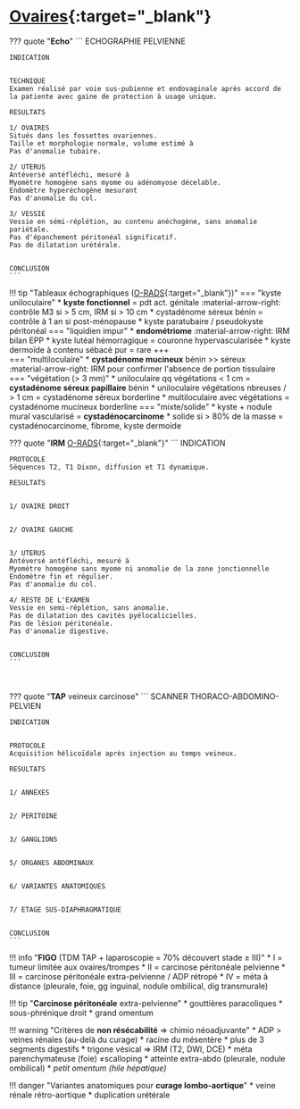# [Ovaires](https://radiopaedia.org/articles/ovarian-tumours){:target="_blank"} 

??? quote "**Echo**"
    ```
    ECHOGRAPHIE PELVIENNE

    INDICATION


    TECHNIQUE
    Examen réalisé par voie sus-pubienne et endovaginale après accord de la patiente avec gaine de protection à usage unique.

    RESULTATS

    1/ OVAIRES
    Situés dans les fossettes ovariennes.
    Taille et morphologie normale, volume estimé à 
    Pas d'anomalie tubaire.

    2/ UTERUS
    Antéversé antéfléchi, mesuré à
    Myomètre homogène sans myome ou adénomyose décelable.
    Endomètre hyperéchogène mesurant
    Pas d'anomalie du col.

    3/ VESSIE
    Vessie en sémi-réplétion, au contenu anéchogène, sans anomalie pariétale.
    Pas d'épanchement péritonéal significatif.
    Pas de dilatation urétérale.


    CONCLUSION
    ```

!!! tip "Tableaux échographiques ([O-RADS](https://radiopaedia.org/articles/ovarian-adnexal-reporting-and-data-system-ultrasound-o-rads-us){:target="_blank"})"
    === "kyste uniloculaire"
        * **kyste fonctionnel** = pdt act. génitale :material-arrow-right: contrôle M3 si > 5 cm, IRM si > 10 cm
        * cystadénome séreux bénin = contrôle à 1 an si post-ménopause
        * kyste paratubaire / pseudokyste péritonéal
    === "liquidien impur"
        * **endométriome** :material-arrow-right: IRM bilan EPP
        * kyste lutéal hémorragique = couronne hypervascularisée
        * kyste dermoïde à contenu sébacé pur = rare +++  
    === "multiloculaire"
        * **cystadénome mucineux** bénin >> séreux  
        :material-arrow-right: IRM pour confirmer l'absence de portion tissulaire
    === "végétation (> 3 mm)"
        * uniloculaire qq végétations < 1 cm = **cystadénome séreux papillaire** bénin
        * uniloculaire végétations nbreuses / > 1 cm = cystadénome séreux borderline
        * multiloculaire avec végétations = cystadénome mucineux borderline
    === "mixte/solide"
        * kyste + nodule mural vascularisé = **cystadénocarcinome**
        * solide si > 80% de la masse = cystadénocarcinome, fibrome, kyste dermoïde


??? quote "**IRM** [O-RADS](https://radiopaedia.org/articles/ovarian-adnexal-reporting-and-data-system-magnetic-resonance-imaging-o-rads-mri){:target="_blank"}"
    ```
    INDICATION


    PROTOCOLE
    Séquences T2, T1 Dixon, diffusion et T1 dynamique.

    RESULTATS


    1/ OVAIRE DROIT


    2/ OVAIRE GAUCHE


    3/ UTERUS
    Antéversé antéfléchi, mesuré à
    Myomètre homogène sans myome ni anomalie de la zone jonctionnelle
    Endomètre fin et régulier.
    Pas d'anomalie du col.

    4/ RESTE DE L'EXAMEN
    Vessie en semi-réplétion, sans anomalie.
    Pas de dilatation des cavités pyélocalicielles.
    Pas de lésion péritonéale.
    Pas d'anomalie digestive.


    CONCLUSION
    ```

</br>

??? quote "**TAP** veineux carcinose"
    ```
    SCANNER THORACO-ABDOMINO-PELVIEN

    INDICATION


    PROTOCOLE
    Acquisition hélicoïdale après injection au temps veineux.

    RESULTATS


    1/ ANNEXES


    2/ PERITOINE


    3/ GANGLIONS


    5/ ORGANES ABDOMINAUX


    6/ VARIANTES ANATOMIQUES


    7/ ETAGE SUS-DIAPHRAGMATIQUE


    CONCLUSION
    ```

!!! info "**FIGO** (TDM TAP + laparoscopie = 70% découvert stade ≥ III)"
    * I = tumeur limitée aux ovaires/trompes
    * II = carcinose péritonéale pelvienne
    * III = carcinose péritonéale extra-pelvienne / ADP rétropé
    * IV = méta à distance (pleurale, foie, gg inguinal, nodule ombilical, dig transmurale)

!!! tip "**Carcinose péritonéale** extra-pelvienne"
    * gouttières paracoliques
    * sous-phrénique droit
    * grand omentum

!!! warning "Critères de **non résécabilité** => chimio néoadjuvante"
    * ADP > veines rénales (au-delà du curage)
    * racine du mésentère
    * plus de 3 segments digestifs
    * trigone vésical => IRM (T2, DWI, DCE)
    * méta parenchymateuse (foie) ≠scalloping
    * atteinte extra-abdo (pleurale, nodule ombilical)
    * _petit omentum (hile hépatique)_

!!! danger "Variantes anatomiques pour **curage lombo-aortique**"
    * veine rénale rétro-aortique
    * duplication urétérale

